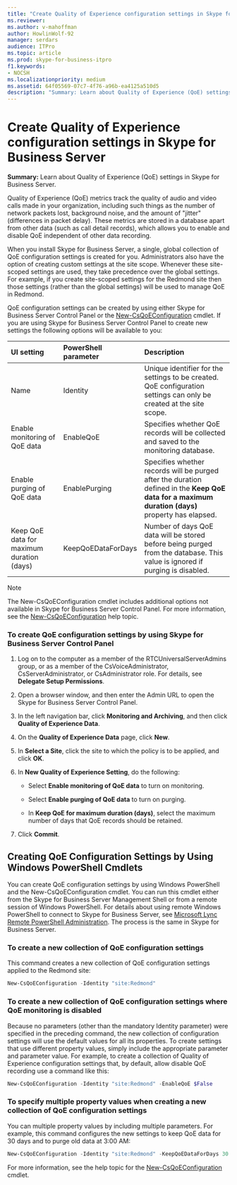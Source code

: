 ```yaml
---
title: "Create Quality of Experience configuration settings in Skype for Business Server"
ms.reviewer: 
ms.author: v-mahoffman
author: HowlinWolf-92
manager: serdars
audience: ITPro
ms.topic: article
ms.prod: skype-for-business-itpro
f1.keywords:
- NOCSH
ms.localizationpriority: medium
ms.assetid: 64f05569-07c7-4f76-a96b-ea4125a510d5
description: "Summary: Learn about Quality of Experience (QoE) settings in Skype for Business Server."
---
```


# Create Quality of Experience configuration settings in Skype for Business Server
 
**Summary:** Learn about Quality of Experience (QoE) settings in Skype for Business Server.
  
Quality of Experience (QoE) metrics track the quality of audio and video calls made in your organization, including such things as the number of network packets lost, background noise, and the amount of "jitter" (differences in packet delay). These metrics are stored in a database apart from other data (such as call detail records), which allows you to enable and disable QoE independent of other data recording.
  
When you install Skype for Business Server, a single, global collection of QoE configuration settings is created for you. Administrators also have the option of creating custom settings at the site scope. Whenever these site-scoped settings are used, they take precedence over the global settings. For example, if you create site-scoped settings for the Redmond site then those settings (rather than the global settings) will be used to manage QoE in Redmond.
  
QoE configuration settings can be created by using either Skype for Business Server Control Panel or the [New-CsQoEConfiguration](/powershell/module/skype/new-csqoeconfiguration?view=skype-ps) cmdlet. If you are using Skype for Business Server Control Panel to create new settings the following options will be available to you:
  
|**UI setting**|**PowerShell parameter**|**Description**|
|:-----|:-----|:-----|
|Name  <br/> |Identity  <br/> |Unique identifier for the settings to be created. QoE configuration settings can only be created at the site scope.  <br/> |
|Enable monitoring of QoE data  <br/> |EnableQoE  <br/> |Specifies whether QoE records will be collected and saved to the monitoring database.  <br/> |
|Enable purging of QoE data  <br/> |EnablePurging  <br/> |Specifies whether records will be purged after the duration defined in the **Keep QoE data for a maximum duration (days)** property has elapsed. <br/> |
|Keep QoE data for maximum duration (days)  <br/> |KeepQoEDataForDays  <br/> |Number of days QoE data will be stored before being purged from the database. This value is ignored if purging is disabled.  <br/> |
   
> [!NOTE]
> The New-CsQoEConfiguration cmdlet includes additional options not available in Skype for Business Server Control Panel. For more information, see the [New-CsQoEConfiguration](/powershell/module/skype/new-csqoeconfiguration?view=skype-ps) help topic.
  
### To create QoE configuration settings by using Skype for Business Server Control Panel

1. Log on to the computer as a member of the RTCUniversalServerAdmins group, or as a member of the CsVoiceAdministrator, CsServerAdministrator, or CsAdministrator role. For details, see **Delegate Setup Permissions**.
    
2. Open a browser window, and then enter the Admin URL to open the Skype for Business Server Control Panel.  
    
3. In the left navigation bar, click **Monitoring and Archiving**, and then click **Quality of Experience Data**.
    
4. On the **Quality of Experience Data** page, click **New**.
    
5. In **Select a Site**, click the site to which the policy is to be applied, and click **OK**.
    
6. In **New Quality of Experience Setting**, do the following:
    
   - Select **Enable monitoring of QoE data** to turn on monitoring.
    
   - Select **Enable purging of QoE data** to turn on purging.
    
   - In **Keep QoE for maximum duration (days)**, select the maximum number of days that QoE records should be retained.
    
7. Click **Commit**.
    
## Creating QoE Configuration Settings by Using Windows PowerShell Cmdlets

You can create QoE configuration settings by using Windows PowerShell and the New-CsQoEConfiguration cmdlet. You can run this cmdlet either from the Skype for Business Server Management Shell or from a remote session of Windows PowerShell. For details about using remote Windows PowerShell to connect to Skype for Business Server, see [Microsoft Lync Remote PowerShell Administration](https://blog.insideo365.com/2011/08/remote-lync-powershell-administration/). The process is the same in Skype for Business Server.
  
### To create a new collection of QoE configuration settings

 This command creates a new collection of QoE configuration settings applied to the Redmond site:
    
  ```PowerShell
  New-CsQoEConfiguration -Identity "site:Redmond"
  ```

### To create a new collection of QoE configuration settings where QoE monitoring is disabled

 Because no parameters (other than the mandatory Identity parameter) were specified in the preceding command, the new collection of configuration settings will use the default values for all its properties. To create settings that use different property values, simply include the appropriate parameter and parameter value. For example, to create a collection of Quality of Experience configuration settings that, by default, allow disable QoE recording use a command like this:
    
  ```PowerShell
  New-CsQoEConfiguration -Identity "site:Redmond" -EnableQoE $False
  ```

### To specify multiple property values when creating a new collection of QoE configuration settings

 You can multiple property values by including multiple parameters. For example, this command configures the new settings to keep QoE data for 30 days and to purge old data at 3:00 AM:
    
  ```PowerShell
  New-CsQoEConfiguration -Identity "site:Redmond" -KeepQoEDataForDays 30 -PurgeHourOfDay 3
  ```

For more information, see the help topic for the [New-CsQoEConfiguration](/powershell/module/skype/new-csqoeconfiguration?view=skype-ps) cmdlet.
